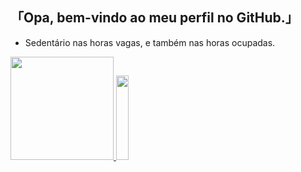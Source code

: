 ## 「Opa, bem-vindo ao meu perfil no GitHub.」


- Sedentário nas horas vagas, e também nas horas ocupadas. 




<div>
  <a href="https://github.com/rafaballerini">
  <img height="165em" src="https://github-readme-stats.vercel.app/api?username=1LC7&show_icons=true&theme=dracula&include_all_commits=true&count_private=true"/>
  <img height="135em" width="20em" src="https://github-readme-stats.vercel.app/api/top-langs/?username=1LC7&layout=compact&langs_count=7&theme=dracula"/>
</div>


 
  
